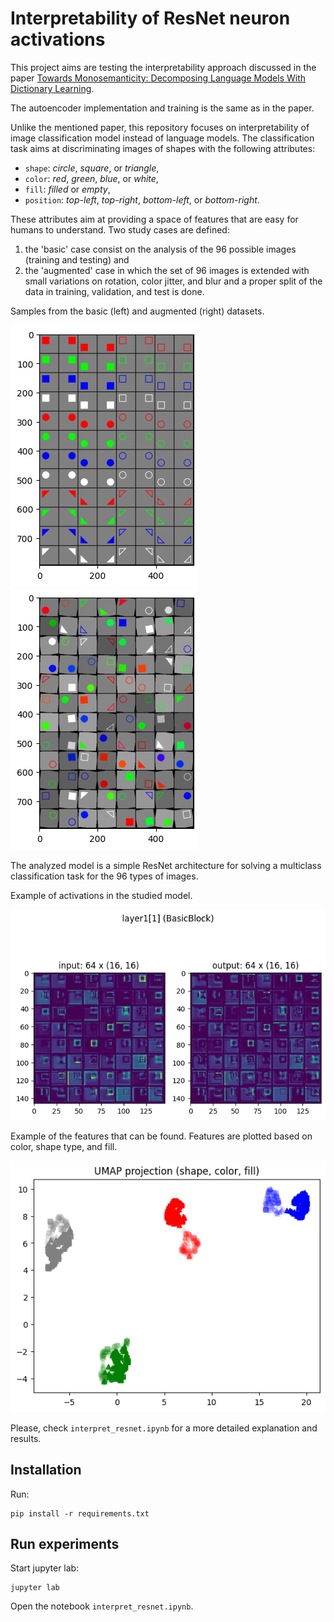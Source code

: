 # Interpretability of ResNet neuron activations

This project aims are testing the interpretability approach discussed in the paper [Towards Monosemanticity: Decomposing Language Models With Dictionary Learning](https://transformer-circuits.pub/2023/monosemantic-features).

The autoencoder implementation and training is the same as in the paper.

Unlike the mentioned paper, this repository focuses on interpretability of image classification model instead of language models.
The classification task aims at discriminating images of shapes with the following attributes:
- `shape`: *circle*, *square*, or *triangle*,
- `color`: *red*, *green*, *blue*, or *white*,
- `fill`: *filled* or *empty*,
- `position`: *top-left*, *top-right*, *bottom-left*, or *bottom-right*.

These attributes aim at providing a space of features that are easy for humans to understand.
Two study cases are defined:
1. the 'basic' case consist on the analysis of the 96 possible images (training and testing) and
2. the 'augmented' case in which the set of 96 images is extended with small variations on rotation, color jitter, and blur and a proper split of the data in training, validation, and test is done.

Samples from the basic (left) and augmented (right) datasets.

![data_sample_basic.png](resources/data_sample_basic.png)
![data_sample_augmented.png](resources/data_sample_augmented.png)


The analyzed model is a simple ResNet architecture for solving a multiclass classification task for the 96 types of images.

Example of activations in the studied model.

![inspect_layer.png](resources/inspect_layer.png)

Example of the features that can be found.
Features are plotted based on color, shape type, and fill.

![umap_color.png](resources/umap_color.png)

Please, check `interpret_resnet.ipynb` for a more detailed explanation and results.

## Installation

Run:
```shell
pip install -r requirements.txt
```

## Run experiments

Start jupyter lab:
```shell
jupyter lab
```

Open the notebook `interpret_resnet.ipynb`.
